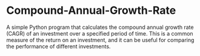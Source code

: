 # Compound-Annual-Growth-Rate


A simple Python program that calculates the compound annual growth rate (CAGR) of an investment over a specified period of time. 
This is a common measure of the return on an investment, and it can be useful for comparing the performance of different investments.
